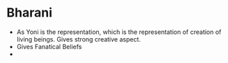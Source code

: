 # Bharani


- As Yoni is the representation, which is the representation of creation of living beings. Gives strong creative aspect.
- Gives Fanatical Beliefs
- 